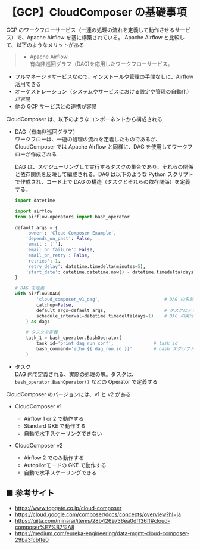 # 【GCP】CloudComposer の基礎事項

GCP のワークフローサービス（一連の処理の流れを定義して動作させるサービス）で、Apache Airflow を基に構築されている。
Apache Airflow と比較して、以下のようなメリットがある

> - Apache Airflow<br>
>   有向非巡回グラフ（DAG)を応用したワークフローサービス。


- フルマネージドサービスなので、インストールや管理の手間なしに、Airflow 活用できる
- オーケストレーション（システムやサービスにおける設定や管理の自動化）が容易
- 他の GCP サービスとの連携が容易

CloudComposer は、以下のようなコンポーネントから構成される

- DAG（有向非巡回グラフ）<br>
    ワークフローは、一連の処理の流れを定義したものであるが、CloudComposer では Apache Airflow と同様に、DAG を使用してワークフローが作成される<br>

    DAG は、スケジューリングして実行するタスクの集合であり、それらの関係と依存関係を反映して編成される。DAG は以下のような Python スクリプトで作成され、コード上で DAG の構造（タスクとそれらの依存関係）を定義する。

    ```python
    import datetime

    import airflow
    from airflow.operators import bash_operator

    default_args = {
        'owner': 'Cloud Composer Example',
        'depends_on_past': False,
        'email': [''],
        'email_on_failure': False,
        'email_on_retry': False,
        'retries': 1,
        'retry_delay': datetime.timedelta(minutes=5),
        'start_date': datetime.datetime.now() - datetime.timedelta(days=1),
    }

    # DAG を定義
    with airflow.DAG(
            'cloud_composer_v1_dag',                        # DAG の名前
            catchup=False,
            default_args=default_args,                      # タスクにデフォルト引数
            schedule_interval=datetime.timedelta(days=1)    # DAG の実行間隔
        ) as dag:

        # タスクを定義
        task_1 = bash_operator.BashOperator(
            task_id='print_dag_run_conf',               # task id
            bash_command='echo {{ dag_run.id }}'        # bash スクリプト
        )
    ```

- タスク<br>
    DAG 内で定義される、実際の処理の塊。タスクは、`bash_operator.BashOperator()` などの Operator で定義する

CloudComposer のバージョンには、v1 と v2 がある

- CloudComposer v1<br>
    - Airflow 1 or 2 で動作する
    - Standard GKE で動作する
    - 自動で水平スケーリングできない

- CloudComposer v2<br>
    - Airflow 2 でのみ動作する
    - Autopilotモードの GKE で動作する
    - 自動で水平スケーリングできる

## ■ 参考サイト
- https://www.topgate.co.jp/cloud-composer
- https://cloud.google.com/composer/docs/concepts/overview?hl=ja
- https://qiita.com/minarai/items/28b4269736ea0df136ff#cloud-composer%E7%B7%A8
- https://medium.com/eureka-engineering/data-mgmt-cloud-composer-29ba3fcbffe0